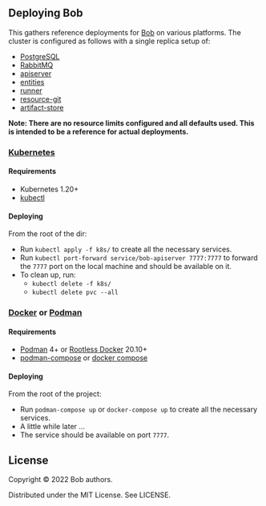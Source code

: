 ## Deploying Bob

This gathers reference deployments for [Bob](https://bob-cd.github.io/) on various platforms. The cluster is configured as follows with a single replica setup of:
- [PostgreSQL](https://www.postgresql.org/)
- [RabbitMQ](https://www.rabbitmq.com/)
- [apiserver](https://github.com/bob-cd/bob/tree/main/apiserver)
- [entities](https://github.com/bob-cd/bob/tree/main/entities)
- [runner](https://github.com/bob-cd/bob/tree/main/runner)
- [resource-git](https://github.com/bob-cd/resource-git)
- [artifact-store](https://github.com/bob-cd/artifact-local)

**Note: There are no resource limits configured and all defaults used. This is intended to be a reference for actual deployments.**

### [Kubernetes](https://kubernetes.io/)

#### Requirements
- Kubernetes 1.20+
- [kubectl](https://kubernetes.io/docs/reference/kubectl/overview/)

#### Deploying

From the root of the dir:
- Run `kubectl apply -f k8s/` to create all the necessary services.
- Run `kubectl port-forward service/bob-apiserver 7777:7777` to forward the `7777` port on the local machine and should be available on it.
- To clean up, run:
  - `kubectl delete -f k8s/`
  - `kubectl delete pvc --all`

### [Docker](https://www.docker.com/) or [Podman](https://podman.io/)

#### Requirements
- [Podman](https://podman.io/getting-started/installation) 4+ or [Rootless Docker](https://docs.docker.com/engine/security/rootless/) 20.10+
- [podman-compose](https://github.com/containers/podman-compose) or [docker compose](https://docs.docker.com/compose/install/#install-compose)

#### Deploying

From the root of the project:
- Run `podman-compose up` or `docker-compose up` to create all the necessary services.
- A little while later ...
- The service should be available on port `7777`.

## License

Copyright © 2022 Bob authors.

Distributed under the MIT License. See LICENSE.
